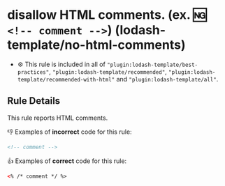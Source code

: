# disallow HTML comments. (ex. :ng: `<!-- comment -->`) (lodash-template/no-html-comments)

- :gear: This rule is included in all of `"plugin:lodash-template/best-practices"`, `"plugin:lodash-template/recommended"`, `"plugin:lodash-template/recommended-with-html"` and `"plugin:lodash-template/all"`.

## Rule Details

This rule reports HTML comments.

:-1: Examples of **incorrect** code for this rule:

```html
<!-- comment -->
```

:+1: Examples of **correct** code for this rule:

```html
<% /* comment */ %>
```
